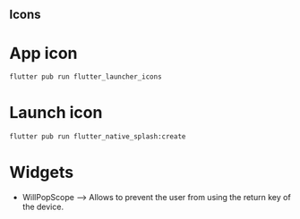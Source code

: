 ## Icons

# App icon
```bash
flutter pub run flutter_launcher_icons
```

# Launch icon
```bash
flutter pub run flutter_native_splash:create
```

# Widgets
- WillPopScope --> Allows to prevent the user from using the return key of the device.
